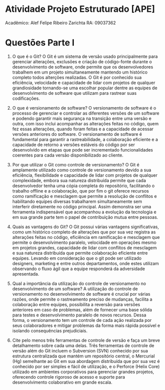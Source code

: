 # Atividade Projeto Estruturado [APE]

Acadêmico: Alef Felipe Ribeiro Zarichta
RA: 09037362

# Questões Parte I

1. O que é o Git?
O Git é um sistema de versão usado principalmente para gerenciar alterações, exclusões e criação de código-fonte durante o desenvolvimento de software, onde permite que os desenvolvedores trabalhem em um projeto simultaneamente mantendo um histórico completo todos alterções realizadas. O Git é por conhecido sua eficiência, velocidade e capacidade de lidar com projetos de qualquer grandiosidade tornando-se uma escolhar popular dentre as equipes de desenvolvimento de software que utilizam para rastrear suas codificações.

2. O que é versionamento de software?
O versionamento de software é o processo de gerenciar e controlar as diferentes versões de um software e podendo garantir mais segurança na transição entre uma versão e outra, com isso inclui acompanhar as alterações feitas no código, quem fez essas alterações, quando foram feitas e a capacidade de acessar versões anteriores do software. O versionamento de software é fundamental para garantir a rastreabilidade, a colaboração eficiente e a capacidade de retorno a versões estáveis do código por ser desenvolvido em etapas que pode ser incrementado funcionalidades coerentes para cada versão disponibilizado ao cliente.

3. Por que utilizar o Git como controle de versionamento?
O Git é amplamente utilizado como controle de versionamento devido a sua eficiência, flexibilidade e capacidade de lidar com projetos de qualquer complexidade, embora sua natureza distribuída permite que cada desenvolvedor tenha uma cópia completa do repositório, facilitando o trabalho offline e a colaboração, que por fim o git oferece recursos como ramificação e mesclagem que permite a resolução de conflitos e habilitando equipes diversas trabalharem simultaneamente sem interferir diretamente no código principal. Assim demonstra ser uma ferramenta indispensável que acompanhou a evolução da tecnologia e em sua grande parte tem o papel de contribuição mutua entre pessoas.

4. Quais as vantagens do Git?
O Git possui várias vantagens significativas, como um histórico completo de alterações que por sua vez registra as alterações feitas no código, eficiência em ramificação e mesclagem que permite o desenvolvimento paralelo, velocidade em operações mesmo em projetos grandes, capacidade de lidar com conflitos de mesclagem e sua natureza distribuída que permite colaboração eficiente entre equipes. Levando em consideração que o git pode ser utilizado designers, marketing e entre outros departamentos, onde estes utilizam observando o fluxo ágil que a equipe responderá da adversidade apresentada.

5. Qual a importância da utilização do controle de versionamento no desenvolvimento de um software?
A utilização do controle de versionamento no desenvolvimento de software é crucial por várias razões, onde permite o rastreamento preciso de mudanças, facilita a colaboração entre equipes, possibilita a reversão para versões anteriores em caso de problemas, além de fornecer uma base sólida para testes e desenvolvimento paralelo de novos recursos. Dessa forma, o versionamento tem um controle de cada ação realizada por seus colaboradores e mitigar problemas da forma mais rápida possível e isolando consequências prejudiciais.

6. Cite pelo menos três ferramentas de controle de versão e faça um breve detalhamento sobre cada uma delas.
Três ferramentas de controle de versão além do Git incluem o Subversion (SVN) conhecido por sua estrutura centralizada que mantém um repositório central, o Mercurial (Hg) semelhante ao Git em sua abordagem distribuída que por sua vez é conhecido por ser simples e fácil de utilização, e o Perforce (Helix Core) utilizado em ambientes corporativos para gerenciar grandes projetos, oferecendo controle rigoroso de acesso e suporte para desenvolvimento colaborativo em grande escala. 
